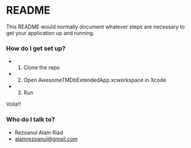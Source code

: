 # README #

This README would normally document whatever steps are necessary to get your application up and running.


### How do I get set up? ###

* 1. Clone the repo 
* 2. Open AwesomeTMDbExtendedApp.xcworkspace in Xcode
* 3.  Run

Voila!!

### Who do I talk to? ###

* Rezoanul Alam Riad
* alamrezoanul@gmail.com